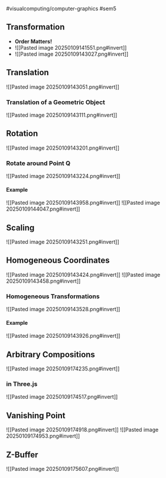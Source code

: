 #visualcomputing/computer-graphics #sem5 

## Transformation
- **Order Matters!**
- ![[Pasted image 20250109141551.png#invert]]
- ![[Pasted image 20250109143027.png#invert]]
## Translation
![[Pasted image 20250109143051.png#invert]]
### Translation of a Geometric Object
![[Pasted image 20250109143111.png#invert]]
## Rotation
![[Pasted image 20250109143201.png#invert]]
### Rotate around Point Q
![[Pasted image 20250109143224.png#invert]]
#### Example
![[Pasted image 20250109143958.png#invert]]
![[Pasted image 20250109144047.png#invert]]
## Scaling
![[Pasted image 20250109143251.png#invert]]
## Homogeneous Coordinates
![[Pasted image 20250109143424.png#invert]]
![[Pasted image 20250109143458.png#invert]]
### Homogeneous Transformations
![[Pasted image 20250109143528.png#invert]]
#### Example
![[Pasted image 20250109143926.png#invert]]
## Arbitrary Compositions
![[Pasted image 20250109174235.png#invert]]
### in Three.js
![[Pasted image 20250109174517.png#invert]]
## Vanishing Point
![[Pasted image 20250109174918.png#invert]]
![[Pasted image 20250109174953.png#invert]]
## Z-Buffer
![[Pasted image 20250109175607.png#invert]]